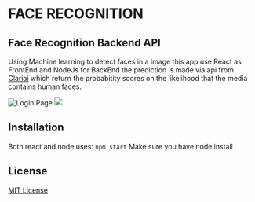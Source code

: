# FACE RECOGNITION

## Face Recognition Backend API

Using Machine learning to detect faces in a image this app use React as FrontEnd and NodeJs for BackEnd
the prediction is made via api from [Clariai](www.clarifai.com) which return the probabitity scores on the likelihood that the media contains human faces.

![Login Page](./../images/Face-Recognition-App.png)
![](./../images/Face-Recognition-App.png)

## Installation

Both react and node uses:
`npm start`
Make sure you have node install

## License

[MIT License](./../License)

